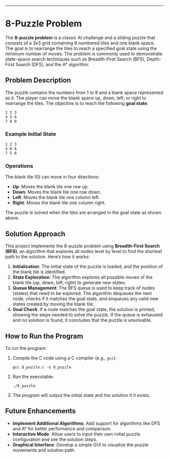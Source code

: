 
---

# 8-Puzzle Problem

The **8-puzzle problem** is a classic AI challenge and a sliding puzzle that consists of a 3x3 grid containing 8 numbered tiles and one blank space. The goal is to rearrange the tiles to reach a specified goal state using the minimum number of moves. The problem is commonly used to demonstrate state-space search techniques such as Breadth-First Search (BFS), Depth-First Search (DFS), and the A* algorithm.

## Problem Description

The puzzle contains the numbers from 1 to 8 and a blank space represented as `0`. The player can move the blank space up, down, left, or right to rearrange the tiles. The objective is to reach the following **goal state**:

```
1 2 3
4 5 6
7 8 0
```

### Example Initial State

```
1 2 3
4 0 6
7 5 8
```

### Operations

The blank tile (0) can move in four directions:
- **Up**: Moves the blank tile one row up.
- **Down**: Moves the blank tile one row down.
- **Left**: Moves the blank tile one column left.
- **Right**: Moves the blank tile one column right.

The puzzle is solved when the tiles are arranged in the goal state as shown above.

## Solution Approach

This project implements the 8-puzzle problem using **Breadth-First Search (BFS)**, an algorithm that explores all nodes level by level to find the shortest path to the solution. Here’s how it works:

1. **Initialization**: The initial state of the puzzle is loaded, and the position of the blank tile is identified.
2. **State Exploration**: The algorithm explores all possible moves of the blank tile (up, down, left, right) to generate new states.
3. **Queue Management**: The BFS queue is used to keep track of nodes (states) that need to be explored. The algorithm dequeues the next node, checks if it matches the goal state, and enqueues any valid new states created by moving the blank tile.
4. **Goal Check**: If a node matches the goal state, the solution is printed, showing the steps needed to solve the puzzle. If the queue is exhausted and no solution is found, it concludes that the puzzle is unsolvable.

## How to Run the Program

To run the program:

1. Compile the C code using a C compiler (e.g., `gcc`):
   ```
   gcc 8_puzzle.c -o 8_puzzle
   ```

2. Run the executable:
   ```
   ./8_puzzle
   ```

3. The program will output the initial state and the solution if it exists.

## Future Enhancements

- **Implement Additional Algorithms**: Add support for algorithms like DFS and A* for better performance and comparison.
- **Interactive Mode**: Allow users to input their own initial puzzle configuration and see the solution steps.
- **Graphical Interface**: Develop a simple GUI to visualize the puzzle movements and solution path.

